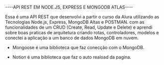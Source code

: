 ----API REST EM NODE.JS, EXPRESS E MONGODB ATLAS----

Essa é uma API REST que desenvolvi a partir o curso da Alura utilizando as Tecnologias Node.js, Express, MongoDB Altas e POSTMAN. com as funcionalidades de um CRUD (Create, Read, Update e Delete) e aprendi sobre boas praticas de arquitetura criando rotas, controladores, modelos e conectei a aplicação a um banco de dados MongoDB em nuvem.

- Mongoose é uma biblioteca que faz conecção com o MongoDB.

- Notion é uma biblioteca que faz o auto reaload da pagina.
